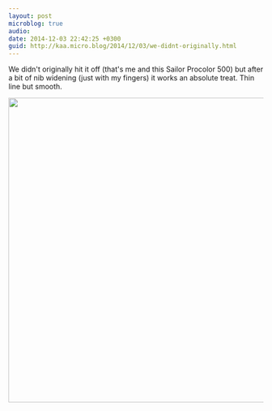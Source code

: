 ```yaml
---
layout: post
microblog: true
audio: 
date: 2014-12-03 22:42:25 +0300
guid: http://kaa.micro.blog/2014/12/03/we-didnt-originally.html
---
```

We didn't originally hit it off (that's me and this Sailor Procolor 500) but after a bit of nib widening (just with my fingers) it works an absolute treat. Thin line but smooth.

<img src="http://www.kaa.bz/uploads/2018/122b588679.jpg" width="600" height="600" />
